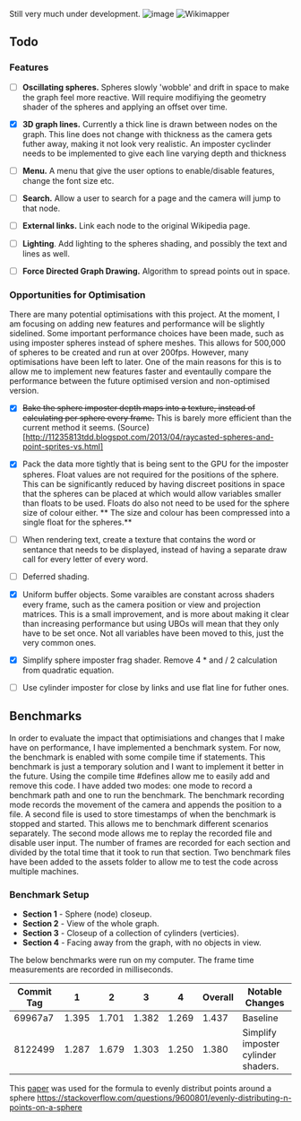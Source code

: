 Still very much under development.
![image](https://github.com/user-attachments/assets/f45e0dd2-7b4e-4827-b85f-1a0c4d992045)
![Wikimapper](https://github.com/user-attachments/assets/f29595ae-86ac-47c5-ad71-a2d21fecbca3)

## Todo

### Features
- [ ] **Oscillating spheres.** Spheres slowly 'wobble' and drift in space to make the graph feel more reactive. Will require modifiying the geometry shader of the spheres and applying an offset over time.
- [x] **3D graph lines.** Currently a thick line is drawn between nodes on the graph. This line does not change with thickness as the camera gets futher away, making it not look very realistic. An imposter cyclinder needs to be implemented to give each line varying depth and thickness
- [ ] **Menu.** A menu that give the user options to enable/disable features, change the font size etc.
- [ ] **Search.** Allow a user to search for a page and the camera will jump to that node.
- [ ] **External links.** Link each node to the original Wikipedia page.
- [ ] **Lighting**. Add lighting to the spheres shading, and possibly the text and lines as well.
- [ ] **Force Directed Graph Drawing.** Algorithm to spread points out in space. 
 

### Opportunities for Optimisation
There are many potential optimisations with this project. At the moment, I am focusing on adding new features and performance will be slightly sidelined. Some important performance choices have been made, such as using imposter spheres instead of sphere meshes. This allows for 500,000 of spheres to be created and run at over 200fps. However, many optimisations have been left to later. One of the main reasons for this is to allow me to implement new features faster and eventaully compare the performance between the future optimised version and non-optimised version.

- [x] ~~Bake the sphere imposter depth maps into a texture, instead of calculating per sphere every frame.~~ This is barely more efficient than the current method it seems. (Source)[http://11235813tdd.blogspot.com/2013/04/raycasted-spheres-and-point-sprites-vs.html]
- [x] Pack the data more tightly that is being sent to the GPU for the imposter spheres. Float values are not required for the positions of the sphere. This can be significantly reduced by having discreet positions in space that the spheres can be placed at which would allow variables smaller than floats to be used. Floats do also not need to be used for the sphere size of colour either. ** The size and colour has been compressed into a single float for the spheres.**
- [ ] When rendering text, create a texture that contains the word or sentance that needs to be displayed, instead of having a separate draw call for every letter of every word.
- [ ] Deferred shading.
- [x] Uniform buffer objects. Some varaibles are constant across shaders every frame, such as the camera position or view and projection matrices. This is a small improvement, and is more about making it clear than increasing performance but using UBOs will mean that they only have to be set once. Not all variables have been moved to this, just the very common ones.
- [x] Simplify sphere imposter frag shader. Remove 4 * and / 2 calculation from quadratic equation. 
- [ ] Use cylinder imposter for close by links and use flat line for futher ones.


## Benchmarks
In order to evaluate the impact that optimisiations and changes that I make have on performance, I have implemented a benchmark system. For now, the benchmark is enabled with some compile time if statements. This benchmark is just a temporary solution and I want to implement it better in the future. Using the compile time #defines allow me to easily add and remove this code. I have added two modes: one mode to record a benchmark path and one to run the benchmark. The benchmark recording mode records the movement of the camera and appends the position to a file. A second file is used to store timestamps of when the benchmark is stopped and started. This allows me to benchmark different scenarios separately. The second mode allows me to replay the recorded file and disable user input. The number of frames are recorded for each section and divided by the total time that it took to run that section. Two benchmark files have been added to the assets folder to allow me to test the code across multiple machines. 

### Benchmark Setup
- **Section 1** - Sphere (node) closeup.
- **Section 2** - View of the whole graph.
- **Section 3** - Closeup of a collection of cylinders (verticies).
- **Section 4** - Facing away from the graph, with no objects in view.

The below benchmarks were run on my computer. The frame time measurements are recorded in milliseconds.

| Commit Tag | 1 | 2 | 3 | 4 | Overall | Notable Changes |
| ---- | ---- | ---- | ---- | ---- | ---- | ---- | 
|69967a7|1.395|1.701|1.382|1.269|1.437|Baseline|
|8122499|1.287|1.679|1.303|1.250|1.380| Simplify imposter cylinder shaders.|

This [paper](https://www.cmu.edu/biolphys/deserno/pdf/sphere_equi.pdf) was used for the formula to evenly distribut points around a sphere
https://stackoverflow.com/questions/9600801/evenly-distributing-n-points-on-a-sphere

